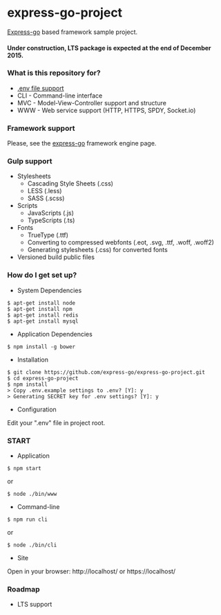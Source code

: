 # express-go-project #
[Express-go](https://github.com/express-go/express-go/) based framework sample project.

#### Under construction, LTS package is expected at the end of December 2015. ####

### What is this repository for? ###
* [.env file support](https://www.npmjs.com/package/dotenv)
* CLI - Command-line interface
* MVC - Model-View-Controller support and structure
* WWW - Web service support (HTTP, HTTPS, SPDY, Socket.io)


### Framework support ###
Please, see the [express-go](https://github.com/express-go/express-go/) framework engine page.

### Gulp support ###
* Stylesheets
    * Cascading Style Sheets (.css)
    * LESS (.less)
    * SASS (.scss)
* Scripts  
    * JavaScripts (.js)
    * TypeScripts (.ts)
* Fonts
    *  TrueType (.ttf) 
    *  Converting to compressed webfonts (.eot, .svg, .ttf, .woff, .woff2)
    *  Generating stylesheets (.css) for converted fonts
* Versioned build public files


### How do I get set up? ###
* System Dependencies

```
$ apt-get install node
$ apt-get install npm
$ apt-get install redis
$ apt-get install mysql
```

* Application Dependencies

```
$ npm install -g bower
```

* Installation

```
$ git clone https://github.com/express-go/express-go-project.git
$ cd express-go-project
$ npm install
> Copy .env.example settings to .env? [Y]: y
> Generating SECRET key for .env settings? [Y]: y
```

* Configuration

Edit your ".env" file in project root.


### START ###
* Application

```
$ npm start
```
or
```
$ node ./bin/www
```

* Command-line

```
$ npm run cli
```
or
```
$ node ./bin/cli
```

* Site

Open in your browser:
http://localhost/ or https://localhost/


### Roadmap ###
* LTS support
